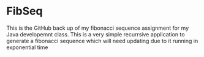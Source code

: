 # FibSeq
This is the GitHub back up of my fibonacci sequence assignment for my Java developemnt class. This is a very simple recurrsive application to generate a fibonacci sequence which will need updating due to it running in exponential time
